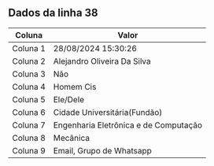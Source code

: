 ## Dados da linha 38

| Coluna | Valor |
|--------|-------|
| Coluna 1 | 28/08/2024 15:30:26 |
| Coluna 2 | Alejandro Oliveira Da Silva |
| Coluna 3 | Não |
| Coluna 4 | Homem Cis |
| Coluna 5 | Ele/Dele |
| Coluna 6 | Cidade Universitária(Fundão) |
| Coluna 7 | Engenharia Eletrônica e de Computação |
| Coluna 8 | Mecânica |
| Coluna 9 | Email, Grupo de Whatsapp |
